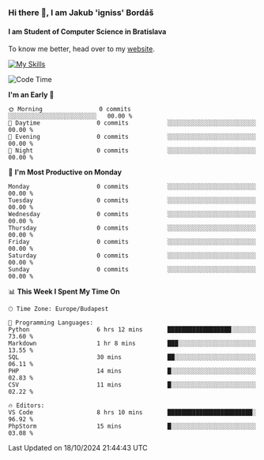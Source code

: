 ### Hi there 👋, I am Jakub 'igniss' Bordáš

#### I am Student of Computer Science in Bratislava
To know me better, head over to my [website](https://bordas.sk).

[![My Skills](https://skillicons.dev/icons?i=js,html,css,figma,svelte,java,kotlin,python,postgresql,typescript,nest,nodejs)](https://bordas.sk)


<!--START_SECTION:waka-->
![Code Time](http://img.shields.io/badge/Code%20Time-1%2C547%20hrs%2019%20mins-blue)

**I'm an Early 🐤** 

```text
🌞 Morning                0 commits           ░░░░░░░░░░░░░░░░░░░░░░░░░   00.00 % 
🌆 Daytime                0 commits           ░░░░░░░░░░░░░░░░░░░░░░░░░   00.00 % 
🌃 Evening                0 commits           ░░░░░░░░░░░░░░░░░░░░░░░░░   00.00 % 
🌙 Night                  0 commits           ░░░░░░░░░░░░░░░░░░░░░░░░░   00.00 % 
```
📅 **I'm Most Productive on Monday** 

```text
Monday                   0 commits           ░░░░░░░░░░░░░░░░░░░░░░░░░   00.00 % 
Tuesday                  0 commits           ░░░░░░░░░░░░░░░░░░░░░░░░░   00.00 % 
Wednesday                0 commits           ░░░░░░░░░░░░░░░░░░░░░░░░░   00.00 % 
Thursday                 0 commits           ░░░░░░░░░░░░░░░░░░░░░░░░░   00.00 % 
Friday                   0 commits           ░░░░░░░░░░░░░░░░░░░░░░░░░   00.00 % 
Saturday                 0 commits           ░░░░░░░░░░░░░░░░░░░░░░░░░   00.00 % 
Sunday                   0 commits           ░░░░░░░░░░░░░░░░░░░░░░░░░   00.00 % 
```


📊 **This Week I Spent My Time On** 

```text
🕑︎ Time Zone: Europe/Budapest

💬 Programming Languages: 
Python                   6 hrs 12 mins       ██████████████████░░░░░░░   73.60 % 
Markdown                 1 hr 8 mins         ███░░░░░░░░░░░░░░░░░░░░░░   13.55 % 
SQL                      30 mins             ██░░░░░░░░░░░░░░░░░░░░░░░   06.11 % 
PHP                      14 mins             █░░░░░░░░░░░░░░░░░░░░░░░░   02.83 % 
CSV                      11 mins             █░░░░░░░░░░░░░░░░░░░░░░░░   02.22 % 

🔥 Editors: 
VS Code                  8 hrs 10 mins       ████████████████████████░   96.92 % 
PhpStorm                 15 mins             █░░░░░░░░░░░░░░░░░░░░░░░░   03.08 % 
```


 Last Updated on 18/10/2024 21:44:43 UTC
<!--END_SECTION:waka-->
